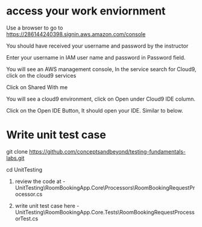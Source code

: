 # access your work enviornment

Use a browser to go to
https://286144240398.signin.aws.amazon.com/console

You should have received your username and password by the instructor

Enter your username in IAM user name and password in Password field.

You will see an AWS management console, In the service search for Cloud9, click on the cloud9 services

Click on Shared With me



You will see a cloud9 environment, click on Open under Cloud9 IDE column.

Click on the Open IDE Button, It should open your IDE. Similar to below.





# Write unit test case



git clone https://github.com/conceptsandbeyond/testing-fundamentals-labs.git

cd UnitTesting


1. review the code at - UnitTesting\RoomBookingApp.Core\Processors\RoomBookingRequestProcessor.cs 


2. write unit test case here - UnitTesting\RoomBookingApp.Core.Tests\RoomBookingRequestProcessorTest.cs
